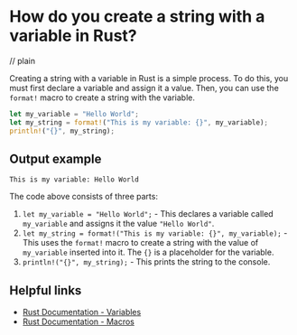 # How do you create a string with a variable in Rust?
// plain

Creating a string with a variable in Rust is a simple process. To do this, you must first declare a variable and assign it a value. Then, you can use the `format!` macro to create a string with the variable.

```rust
let my_variable = "Hello World";
let my_string = format!("This is my variable: {}", my_variable);
println!("{}", my_string);
```

## Output example

```
This is my variable: Hello World
```

The code above consists of three parts:

1. `let my_variable = "Hello World";` - This declares a variable called `my_variable` and assigns it the value `"Hello World"`.
2. `let my_string = format!("This is my variable: {}", my_variable);` - This uses the `format!` macro to create a string with the value of `my_variable` inserted into it. The `{}` is a placeholder for the variable.
3. `println!("{}", my_string);` - This prints the string to the console.

## Helpful links

- [Rust Documentation - Variables](https://doc.rust-lang.org/book/ch03-01-variables-and-mutability.html)
- [Rust Documentation - Macros](https://doc.rust-lang.org/book/ch19-06-macros.html)